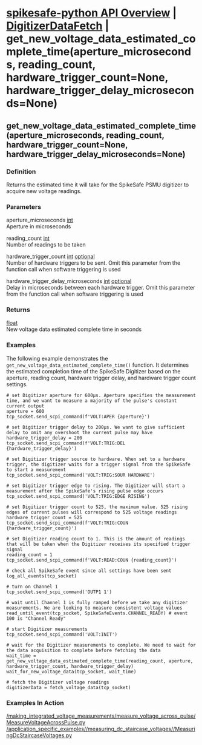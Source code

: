 # [spikesafe-python API Overview](/spikesafe_python_lib_docs/README.md) | [DigitizerDataFetch](/spikesafe_python_lib_docs/DigitizerDataFetch/README.md) | get_new_voltage_data_estimated_complete_time(aperture_microseconds, reading_count, hardware_trigger_count=None, hardware_trigger_delay_microseconds=None)

## get_new_voltage_data_estimated_complete_time(aperture_microseconds, reading_count, hardware_trigger_count=None, hardware_trigger_delay_microseconds=None)

### Definition
Returns the estimated time it will take for the SpikeSafe PSMU digitizer to acquire new voltage readings.

### Parameters
aperture_microseconds [int](https://docs.python.org/3/library/functions.html#int)  
Aperture in microseconds

reading_count [int](https://docs.python.org/3/library/functions.html#int)  
Number of readings to be taken

hardware_trigger_count [int](https://docs.python.org/3/library/functions.html#int) [optional](https://docs.python.org/3/library/typing.html#typing.Optional)  
Number of hardware triggers to be sent. Omit this parameter from the function call when software triggering is used

hardware_trigger_delay_microseconds [int](https://docs.python.org/3/library/functions.html#int) [optional](https://docs.python.org/3/library/typing.html#typing.Optional)  
Delay in microseconds between each hardware trigger. Omit this parameter from the function call when software triggering is used

### Returns
[float](https://docs.python.org/3/library/functions.html#float)  
New voltage data estimated complete time in seconds

### Examples
The following example demonstrates the `get_new_voltage_data_estimated_complete_time()` function. It determines the estimated completion time of the SpikeSafe Digitizer based on the aperture, reading count, hardware trigger delay, and hardware trigger count settings.
```
# set Digitizer aperture for 600µs. Aperture specifies the measurement time, and we want to measure a majority of the pulse's constant current output
aperture = 600
tcp_socket.send_scpi_command(f'VOLT:APER {aperture}')

# set Digitizer trigger delay to 200µs. We want to give sufficient delay to omit any overshoot the current pulse may have
hardware_trigger_delay = 200
tcp_socket.send_scpi_command(f'VOLT:TRIG:DEL {hardware_trigger_delay}')

# set Digitizer trigger source to hardware. When set to a hardware trigger, the digitizer waits for a trigger signal from the SpikeSafe to start a measurement
tcp_socket.send_scpi_command('VOLT:TRIG:SOUR HARDWARE')

# set Digitizer trigger edge to rising. The Digitizer will start a measurement after the SpikeSafe's rising pulse edge occurs
tcp_socket.send_scpi_command('VOLT:TRIG:EDGE RISING')

# set Digitizer trigger count to 525, the maximum value. 525 rising edges of current pulses will correspond to 525 voltage readings
hardware_trigger_count = 525
tcp_socket.send_scpi_command(f'VOLT:TRIG:COUN {hardware_trigger_count}')

# set Digitizer reading count to 1. This is the amount of readings that will be taken when the Digitizer receives its specified trigger signal
reading_count = 1
tcp_socket.send_scpi_command(f'VOLT:READ:COUN {reading_count}')

# check all SpikeSafe event since all settings have been sent
log_all_events(tcp_socket)

# turn on Channel 1 
tcp_socket.send_scpi_command('OUTP1 1')

# wait until Channel 1 is fully ramped before we take any digitizer measurements. We are looking to measure consistent voltage values
read_until_event(tcp_socket, SpikeSafeEvents.CHANNEL_READY) # event 100 is "Channel Ready"

# start Digitizer measurements
tcp_socket.send_scpi_command('VOLT:INIT')

# wait for the Digitizer measurements to complete. We need to wait for the data acquisition to complete before fetching the data
wait_time = get_new_voltage_data_estimated_complete_time(reading_count, aperture, hardware_trigger_count, hardware_trigger_delay)
wait_for_new_voltage_data(tcp_socket, wait_time)

# fetch the Digitizer voltage readings
digitizerData = fetch_voltage_data(tcp_socket)
```

### Examples In Action
[/making_integrated_voltage_measurements/measure_voltage_across_pulse/MeasureVoltageAcrossPulse.py](/making_integrated_voltage_measurements/measure_voltage_across_pulse/MeasureVoltageAcrossPulse.py)
[/application_specific_examples//measuring_dc_staircase_voltages//MeasuringDcStaircaseVoltages.py](/application_specific_examples//measuring_dc_staircase_voltages//MeasuringDcStaircaseVoltages.py)